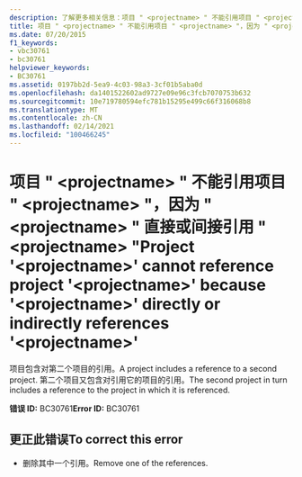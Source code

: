 ```yaml
---
description: 了解更多相关信息：项目 " <projectname> " 不能引用项目 " <projectname> "，因为 " <projectname> " 直接或间接引用 " <projectname> "
title: 项目 " <projectname> " 不能引用项目 " <projectname> "，因为 " <projectname> " 直接或间接引用 " <projectname> "
ms.date: 07/20/2015
f1_keywords:
- vbc30761
- bc30761
helpviewer_keywords:
- BC30761
ms.assetid: 0197bb2d-5ea9-4c03-98a3-3cf01b5aba0d
ms.openlocfilehash: da1401522602ad9727e09e96c3fcb7070753b632
ms.sourcegitcommit: 10e719780594efc781b15295e499c66f316068b8
ms.translationtype: MT
ms.contentlocale: zh-CN
ms.lasthandoff: 02/14/2021
ms.locfileid: "100466245"
---
```

# <a name="project-projectname-cannot-reference-project-projectname-because-projectname-directly-or-indirectly-references-projectname"></a><span data-ttu-id="26ba3-103">项目 " \<projectname> " 不能引用项目 " \<projectname> "，因为 " \<projectname> " 直接或间接引用 " \<projectname> "</span><span class="sxs-lookup"><span data-stu-id="26ba3-103">Project '\<projectname>' cannot reference project '\<projectname>' because '\<projectname>' directly or indirectly references '\<projectname>'</span></span>

<span data-ttu-id="26ba3-104">项目包含对第二个项目的引用。</span><span class="sxs-lookup"><span data-stu-id="26ba3-104">A project includes a reference to a second project.</span></span> <span data-ttu-id="26ba3-105">第二个项目又包含对引用它的项目的引用。</span><span class="sxs-lookup"><span data-stu-id="26ba3-105">The second project in turn includes a reference to the project in which it is referenced.</span></span>  
  
 <span data-ttu-id="26ba3-106">**错误 ID:** BC30761</span><span class="sxs-lookup"><span data-stu-id="26ba3-106">**Error ID:** BC30761</span></span>  
  
## <a name="to-correct-this-error"></a><span data-ttu-id="26ba3-107">更正此错误</span><span class="sxs-lookup"><span data-stu-id="26ba3-107">To correct this error</span></span>  
  
- <span data-ttu-id="26ba3-108">删除其中一个引用。</span><span class="sxs-lookup"><span data-stu-id="26ba3-108">Remove one of the references.</span></span>
